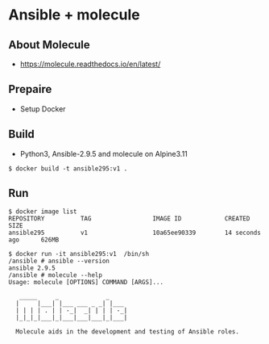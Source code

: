 # Ansible + molecule 
## About Molecule
- https://molecule.readthedocs.io/en/latest/ 
## Prepaire
- Setup Docker
## Build
- Python3, Ansible-2.9.5 and molecule on Alpine3.11 
```
$ docker build -t ansible295:v1 .
```
## Run
```
$ docker image list
REPOSITORY          TAG                 IMAGE ID            CREATED             SIZE
ansible295          v1                  10a65ee90339        14 seconds ago      626MB

$ docker run -it ansible295:v1  /bin/sh
/ansible # ansible --version
ansible 2.9.5
/ansible # molecule --help
Usage: molecule [OPTIONS] COMMAND [ARGS]...

   _____     _             _
  |     |___| |___ ___ _ _| |___
  | | | | . | | -_|  _| | | | -_|
  |_|_|_|___|_|___|___|___|_|___|

  Molecule aids in the development and testing of Ansible roles.

```
